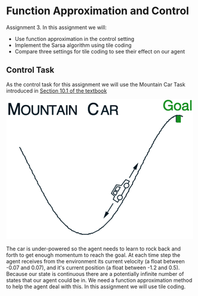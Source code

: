 # Function Approximation and Control

Assignment 3. In this assignment we will:

- Use function approximation in the control setting
- Implement the Sarsa algorithm using tile coding
- Compare three settings for tile coding to see their effect on our agent

## Control Task

As the control task for this assignment we will use the Mountain Car Task introduced in [Section 10.1 of the textbook](http://www.incompleteideas.net/book/RLbook2018.pdf#page=267)

![](mountaincar.png)

The car is under-powered so the agent needs to learn to rock back and forth to get enough momentum to reach the goal. At each time step the agent receives from the environment its current velocity (a float between -0.07 and 0.07), and it's current position (a float between -1.2 and 0.5). Because our state is continuous there are a potentially infinite number of states that our agent could be in. We need a function approximation method to help the agent deal with this. In this assignment we will use tile coding.